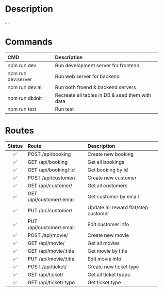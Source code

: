 # Description

...

# Commands

| CMD                | Description                                     |
| :----------------- | :---------------------------------------------- |
| npm run dev        | Run development server for frontend             |
| npm run dev:server | Run web server for backend                      |
| npm run dev:all    | Run both froend & backend servers               |
| npm run db:init    | Recreate all tables in DB & seed them with data |
| npm run test       | Run test                                        |

# Routes

| Status | Route                    | Description                          |
| :----: | :----------------------- | :----------------------------------- |
|   ✅   | POST /api/booking        | Create new booking                   |
|   ✅   | GET /api/booking         | Get all bookings                     |
|   ✅   | GET /api/booking/:id     | Get booking by id                    |
|   ✅   | POST /api/customer/      | Create new customer                  |
|   ✅   | GET /api/customer/       | Get all customers                    |
|   ✅   | GET /api/customer/:email | Get customer by email                |
|   ✅   | PUT /api/customer/       | Update all reward flat/step customer |
|   ✅   | PUT /api/customer/:email | Edit customer info                   |
|   ✅   | POST /api/movie/         | Create new movie                     |
|   ✅   | GET /api/movie/          | Get all movies                       |
|   ✅   | GET /api/movie/:title    | Get movie by title                   |
|   ✅   | PUT /api/movie/:title    | Edit movie info                      |
|   ✅   | POST /api/ticket/        | Create new ticket type               |
|   ✅   | GET /api/ticket/         | Get all ticket types                 |
|   ✅   | GET /api/ticket/:type    | Get ticket type                      |
